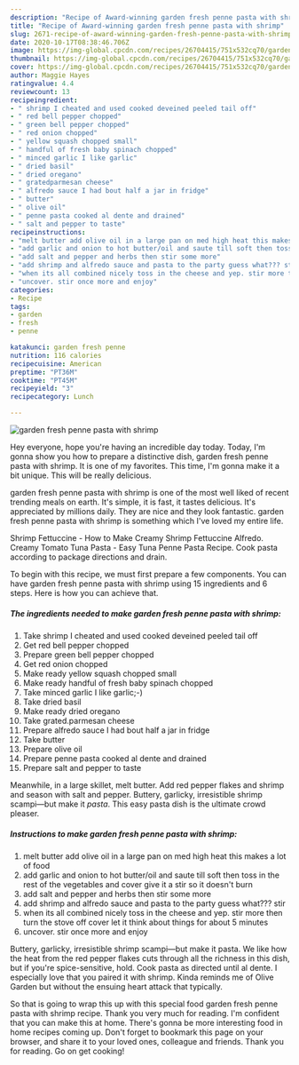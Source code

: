 ```yaml
---
description: "Recipe of Award-winning garden fresh penne pasta with shrimp"
title: "Recipe of Award-winning garden fresh penne pasta with shrimp"
slug: 2671-recipe-of-award-winning-garden-fresh-penne-pasta-with-shrimp
date: 2020-10-17T08:38:46.706Z
image: https://img-global.cpcdn.com/recipes/26704415/751x532cq70/garden-fresh-penne-pasta-with-shrimp-recipe-main-photo.jpg
thumbnail: https://img-global.cpcdn.com/recipes/26704415/751x532cq70/garden-fresh-penne-pasta-with-shrimp-recipe-main-photo.jpg
cover: https://img-global.cpcdn.com/recipes/26704415/751x532cq70/garden-fresh-penne-pasta-with-shrimp-recipe-main-photo.jpg
author: Maggie Hayes
ratingvalue: 4.4
reviewcount: 13
recipeingredient:
- " shrimp I cheated and used cooked deveined peeled tail off"
- " red bell pepper chopped"
- " green bell pepper chopped"
- " red onion chopped"
- " yellow squash chopped small"
- " handful of fresh baby spinach chopped"
- " minced garlic I like garlic"
- " dried basil"
- " dried oregano"
- " gratedparmesan cheese"
- " alfredo sauce I had bout half a jar in fridge"
- " butter"
- " olive oil"
- " penne pasta cooked al dente and drained"
- " salt and pepper to taste"
recipeinstructions:
- "melt butter add olive oil in a large pan on med high heat this makes a lot of food"
- "add garlic and onion to hot butter/oil and saute till soft then toss in the rest of the vegetables and cover give it a stir so it doesn&#39;t burn"
- "add salt and pepper and herbs then stir some more"
- "add shrimp and alfredo sauce and pasta to the party guess what??? stir"
- "when its all combined nicely toss in the cheese and yep. stir more then turn the stove off cover let it think about things for about 5 minutes"
- "uncover. stir once more and enjoy"
categories:
- Recipe
tags:
- garden
- fresh
- penne

katakunci: garden fresh penne 
nutrition: 116 calories
recipecuisine: American
preptime: "PT36M"
cooktime: "PT45M"
recipeyield: "3"
recipecategory: Lunch

---
```



![garden fresh penne pasta with shrimp](https://img-global.cpcdn.com/recipes/26704415/751x532cq70/garden-fresh-penne-pasta-with-shrimp-recipe-main-photo.jpg)

Hey everyone, hope you're having an incredible day today. Today, I'm gonna show you how to prepare a distinctive dish, garden fresh penne pasta with shrimp. It is one of my favorites. This time, I'm gonna make it a bit unique. This will be really delicious.

garden fresh penne pasta with shrimp is one of the most well liked of recent trending meals on earth. It's simple, it is fast, it tastes delicious. It's appreciated by millions daily. They are nice and they look fantastic. garden fresh penne pasta with shrimp is something which I've loved my entire life.

Shrimp Fettuccine - How to Make Creamy Shrimp Fettuccine Alfredo. Creamy Tomato Tuna Pasta - Easy Tuna Penne Pasta Recipe. Cook pasta according to package directions and drain.


To begin with this recipe, we must first prepare a few components. You can have garden fresh penne pasta with shrimp using 15 ingredients and 6 steps. Here is how you can achieve that.

<!--inarticleads1-->

##### The ingredients needed to make garden fresh penne pasta with shrimp:

1. Take  shrimp I cheated and used cooked deveined peeled tail off
1. Get  red bell pepper chopped
1. Prepare  green bell pepper chopped
1. Get  red onion chopped
1. Make ready  yellow squash chopped small
1. Make ready  handful of fresh baby spinach chopped
1. Take  minced garlic I like garlic;-)
1. Take  dried basil
1. Make ready  dried oregano
1. Take  grated.parmesan cheese
1. Prepare  alfredo sauce I had bout half a jar in fridge
1. Take  butter
1. Prepare  olive oil
1. Prepare  penne pasta cooked al dente and drained
1. Prepare  salt and pepper to taste


Meanwhile, in a large skillet, melt butter. Add red pepper flakes and shrimp and season with salt and pepper. Buttery, garlicky, irresistible shrimp scampi—but make it *pasta*. This easy pasta dish is the ultimate crowd pleaser. 

<!--inarticleads2-->

##### Instructions to make garden fresh penne pasta with shrimp:

1. melt butter add olive oil in a large pan on med high heat this makes a lot of food
1. add garlic and onion to hot butter/oil and saute till soft then toss in the rest of the vegetables and cover give it a stir so it doesn&#39;t burn
1. add salt and pepper and herbs then stir some more
1. add shrimp and alfredo sauce and pasta to the party guess what??? stir
1. when its all combined nicely toss in the cheese and yep. stir more then turn the stove off cover let it think about things for about 5 minutes
1. uncover. stir once more and enjoy


Buttery, garlicky, irresistible shrimp scampi—but make it pasta. We like how the heat from the red pepper flakes cuts through all the richness in this dish, but if you&#39;re spice-sensitive, hold. Cook pasta as directed until al dente. I especially love that you paired it with shrimp. Kinda reminds me of Olive Garden but without the ensuing heart attack that typically. 

So that is going to wrap this up with this special food garden fresh penne pasta with shrimp recipe. Thank you very much for reading. I'm confident that you can make this at home. There's gonna be more interesting food in home recipes coming up. Don't forget to bookmark this page on your browser, and share it to your loved ones, colleague and friends. Thank you for reading. Go on get cooking!
